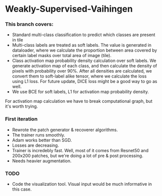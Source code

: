 # Weakly-Supervised-Vaihingen

### This branch covers: 
- Standard multi-class classification to predict which classes are present in tile
- Multi-class labels are treated as soft labels. The value is generated in dataloader, where
we calculate the proportion between area covered by certain label masks over total area of image (tile).
- Class activation map probability density calculation over soft labels. We generate activation map of 
each class, and then calculate the density of pixels with probability over 90%. After all densities are 
calculated, we convert them to soft-label alike tensor, where we calculate the loss using L1 loss.
For future update, DICE loss might be a good way to go as well. 
- We use BCE for soft labels, L1 for activation map probability density.

For activation map calculation we have to break computational graph, but it's worth trying.

### First iteration

- Rewrote the patch generator & recoverer algorithms.
- The trainer runs smoothly.
- Adam works better than SGD.
- Losses are decreasing.
- Trainer is incredebly fast. Well, most of it comes from
Resnet50 and 200x200 patches, but we're doing a lot of pre & post processing.
- Needs heavier augmentation.


### TODO

- Code the visualization tool. Visual input would be much informative in this case.
